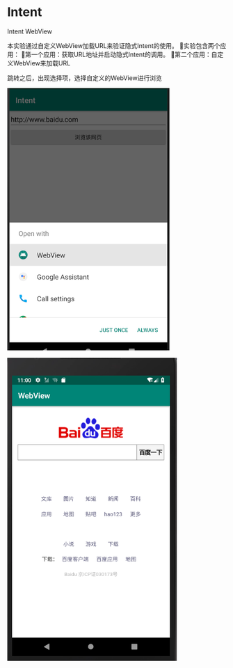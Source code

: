 # Intent
Intent WebView

本实验通过自定义WebView加载URL来验证隐式Intent的使用。
实验包含两个应用：
第一个应用：获取URL地址并启动隐式Intent的调用。
第二个应用：自定义WebView来加载URL

跳转之后，出现选择项，选择自定义的WebView进行浏览

![images](https://github.com/atCY1998/Intent/blob/master/images/1.png)


![images](https://github.com/atCY1998/Intent/blob/master/images/2.png)
